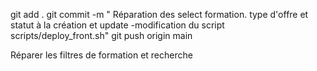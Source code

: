 git add .
git commit -m " Réparation des select formation. type d'offre et statut à la création et update 
-modification du script  scripts/deploy_front.sh"
git push origin main




Réparer les filtres de formation et recherche


